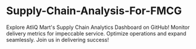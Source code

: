 # Supply-Chain-Analysis-For-FMCG
Explore AtliQ Mart's Supply Chain Analytics Dashboard on GitHub! Monitor delivery metrics for impeccable service. Optimize operations and expand seamlessly. Join us in delivering success!
